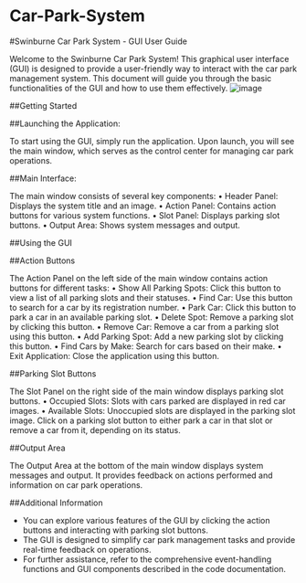 # Car-Park-System
#Swinburne Car Park System - GUI User Guide

Welcome to the Swinburne Car Park System! This graphical user interface (GUI) is designed to provide a user-friendly way to interact with the car park management system. This document will guide you through the basic functionalities of the GUI and how to use them effectively.
![image](https://github.com/aidapouradam4/Car-Park-System/assets/103252922/3f6630d6-4d70-4598-ab79-cd03ad30cd36)

 

##Getting Started

##Launching the Application:

To start using the GUI, simply run the application. Upon launch, you will see the main window, which serves as the control center for managing car park operations.

##Main Interface:

The main window consists of several key components:
•	Header Panel: Displays the system title and an image.
•	Action Panel: Contains action buttons for various system functions.
•	Slot Panel: Displays parking slot buttons.
•	Output Area: Shows system messages and output.


##Using the GUI

##Action Buttons

The Action Panel on the left side of the main window contains action buttons for different tasks:
•	Show All Parking Spots: Click this button to view a list of all parking slots and their statuses.
•	Find Car: Use this button to search for a car by its registration number.
•	Park Car: Click this button to park a car in an available parking slot.
•	Delete Spot: Remove a parking slot by clicking this button.
•	Remove Car: Remove a car from a parking slot using this button.
•	Add Parking Spot: Add a new parking slot by clicking this button.
•	Find Cars by Make: Search for cars based on their make.
•	Exit Application: Close the application using this button.

##Parking Slot Buttons

The Slot Panel on the right side of the main window displays parking slot buttons.
•	Occupied Slots: Slots with cars parked are displayed in red car images.
•	Available Slots: Unoccupied slots are displayed in the parking slot image.
Click on a parking slot button to either park a car in that slot or remove a car from it, depending on its status.

##Output Area

The Output Area at the bottom of the main window displays system messages and output. It provides feedback on actions performed and information on car park operations.

##Additional Information

-	You can explore various features of the GUI by clicking the action buttons and interacting with parking slot buttons.
-	The GUI is designed to simplify car park management tasks and provide real-time feedback on operations.
-	For further assistance, refer to the comprehensive event-handling functions and GUI components described in the code documentation.
